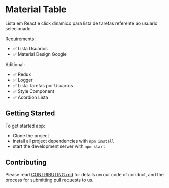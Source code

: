 # Material Table

Lista em React e click dinamico para lista de tarefas referente ao usuario selecionado

Requirements:
* &#x2705; Lista Usuarios
* &#x2705; Material Design Google

Aditional:
* &#x2705; Redux
* &#x2705; Logger
* &#x2705; Lista Tarefas por Usuarios
* &#x2705; Style Component
* &#x2705; Acordion Lista


## Getting Started

To get started app:

* Clone the project
* install all project dependencies with `npm install`
* start the development server with `npm start`


## Contributing

Please read [CONTRIBUTING.md](CONTRIBUTING.md) for details on our code of conduct, and the process for submitting pull requests to us.
